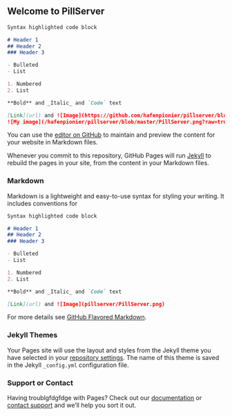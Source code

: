 ## Welcome to PillServer


```markdown
Syntax highlighted code block

# Header 1
## Header 2
### Header 3

- Bulleted
- List

1. Numbered
2. List

**Bold** and _Italic_ and `Code` text

[Link](url) and ![Image](https://github.com/hafenpionier/pillserver/blob/master/PillServer.png)
![My image](/hafenpionier/pillserver/blob/master/PillServer.png?raw=true)
```


You can use the [editor on GitHub](https://github.com/hafenpionier/pillserver/edit/master/README.md) to maintain and preview the content for your website in Markdown files.

Whenever you commit to this repository, GitHub Pages will run [Jekyll](https://jekyllrb.com/) to rebuild the pages in your site, from the content in your Markdown files.

### Markdown

Markdown is a lightweight and easy-to-use syntax for styling your writing. It includes conventions for

```markdown
Syntax highlighted code block

# Header 1
## Header 2
### Header 3

- Bulleted
- List

1. Numbered
2. List

**Bold** and _Italic_ and `Code` text

[Link](url) and ![Image](pillserver/PillServer.png)
```

For more details see [GitHub Flavored Markdown](https://guides.github.com/features/mastering-markdown/).

### Jekyll Themes

Your Pages site will use the layout and styles from the Jekyll theme you have selected in your [repository settings](https://github.com/hafenpionier/pillserver/settings). The name of this theme is saved in the Jekyll `_config.yml` configuration file.

### Support or Contact

Having troublgfdgfdge with Pages? Check out our [documentation](https://help.github.com/categories/github-pages-basics/) or [contact support](https://github.com/contact) and we’ll help you sort it out.
